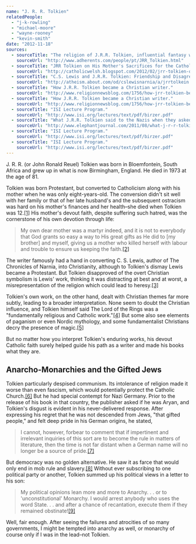 ```yaml
---
name: "J. R. R. Tolkien"
relatedPeople:
  - "j-k-rowling"
  - "michael-moore"
  - "wayne-rooney"
  - "kevin-smith"
date: "2012-11-18"
sources:
  - sourceTitle: "The religion of J.R.R. Tolkien, influential fantasy writer."
    sourceUrl: "http://www.adherents.com/people/pt/JRR_Tolkien.html"
  - sourceTitle: "JRR Tolkien on His Mother's Sacrifices for the Catholic Faith."
    sourceUrl: "http://catholicwelsh.blogspot.com/2012/02/jrr-tolkien-on-his-mothers-sacrifices.html"
  - sourceTitle: "C.S. Lewis and J.R.R. Tolkien: Friendship and Disagreements Over Christian Theology."
    sourceUrl: "http://atheism.about.com/od/cslewisnarnia/a/jrrtolkein.htm"
  - sourceTitle: "How J.R.R. Tolkien became a Christian writer."
    sourceUrl: "http://www.religionnewsblog.com/1756/how-jrr-tolkien-became-a-christian-writer"
  - sourceTitle: "How J.R.R. Tolkien became a Christian writer."
    sourceUrl: "http://www.religionnewsblog.com/1756/how-jrr-tolkien-became-a-christian-writer"
  - sourceTitle: "ISI Lecture Program."
    sourceUrl: "http://www.isi.org/lectures/text/pdf/birzer.pdf"
  - sourceTitle: "What J.R.R. Tolkien said to the Nazis when they asked if he was Jewish."
    sourceUrl: "http://www.elephantjournal.com/2011/08/what-j-r-r-tolkien-said-to-the-nazis-when-they-asked-if-he-was-jewish/"
  - sourceTitle: "ISI Lecture Program."
    sourceUrl: "http://www.isi.org/lectures/text/pdf/birzer.pdf"
  - sourceTitle: "ISI Lecture Program."
    sourceUrl: "http://www.isi.org/lectures/text/pdf/birzer.pdf"
---
```


J. R. R. (or John Ronald Reuel) Tolkien was born in Bloemfontein, South Africa and grew up in what is now Birmingham, England. He died in 1973 at the age of 81.

Tolkien was born Protestant, but converted to Catholicism along with his mother when he was only eight-years-old. The conversion didn't sit well with her family or that of her late husband's and the subsequent ostracism was hard on his mother's finances and her health–she died when Tolkien was 12.<a class="source-citation" href="http://www.adherents.com/people/pt/JRR_Tolkien.html" title="The religion of J.R.R. Tolkien, influential fantasy writer.">[1]</a> His mother's devout faith, despite suffering such hatred, was the cornerstone of his own devotion through life:

>My own dear mother was a martyr indeed, and it is not to everybody that God grants so easy a way to His great gifts as He did to [my brother] and myself, giving us a mother who killed herself with labour and trouble to ensure us keeping the faith.<a class="source-citation" href="http://catholicwelsh.blogspot.com/2012/02/jrr-tolkien-on-his-mothers-sacrifices.html" title="JRR Tolkien on His Mother&apos;s Sacrifices for the Catholic Faith.">[2]</a>

The writer famously had a hand in converting C. S. Lewis, author of The Chronicles of Narnia, into Christianity, although to Tolkien's dismay Lewis became a Protestant. But Tolkien disapproved of the overt Christian symbolism is Lewis' work, thinking it was distracting at best and at worst, a misrepresentation of the religion which could lead to heresy.<a class="source-citation" href="http://atheism.about.com/od/cslewisnarnia/a/jrrtolkein.htm" title="C.S. Lewis and J.R.R. Tolkien: Friendship and Disagreements Over Christian Theology.">[3]</a>

Tolkien's own work, on the other hand, dealt with Christian themes far more subtly, leading to a broader interpretation. None seem to doubt the Christian influence, and Tolkien himself said The Lord of the Rings was a "fundamentally religious and Catholic work."<a class="source-citation" href="http://www.religionnewsblog.com/1756/how-jrr-tolkien-became-a-christian-writer" title="How J.R.R. Tolkien became a Christian writer.">[4]</a> But some also see elements of paganism or even Nordic mythology, and some fundamentalist Christians decry the presence of magic.<a class="source-citation" href="http://www.religionnewsblog.com/1756/how-jrr-tolkien-became-a-christian-writer" title="How J.R.R. Tolkien became a Christian writer.">[5]</a>

But no matter how you interpret Tolkien's enduring works, his devout Catholic faith surely helped guide his path as a writer and made his books what they are.


## Anarcho-Monarchies and the Gifted Jews

Tolkien particularly despised communism. Its intolerance of religion made it worse than even fascism, which would potentially protect the Catholic Church.<a class="source-citation" href="http://www.isi.org/lectures/text/pdf/birzer.pdf" title="ISI Lecture Program.">[6]</a> But he had special contempt for Nazi Germany. Prior to the release of his book in that country, the publisher asked if he was Aryan, and Tolkien's disgust is evident in his never-delivered response. After expressing his regret that he was not descended from Jews, "that gifted people," and felt deep pride in his German origins, he stated,

>I cannot, however, forbear to comment that if impertinent and irrelevant inquiries of this sort are to become the rule in matters of literature, then the time is not far distant when a German name will no longer be a source of pride.<a class="source-citation" href="http://www.elephantjournal.com/2011/08/what-j-r-r-tolkien-said-to-the-nazis-when-they-asked-if-he-was-jewish/" title="What J.R.R. Tolkien said to the Nazis when they asked if he was Jewish.">[7]</a>

But democracy was no golden alternative. He saw it as farce that would only end in mob rule and slavery.<a class="source-citation" href="http://www.isi.org/lectures/text/pdf/birzer.pdf" title="ISI Lecture Program.">[8]</a> Without ever subscribing to one political party or another, Tolkien summed up his political views in a letter to his son:

>My political opinions lean more and more to Anarchy. . . or to 'unconstitutional' Monarchy. I would arrest anybody who uses the word State. . . and after a chance of recantation, execute them if they remained obstinate!<a class="source-citation" href="http://www.isi.org/lectures/text/pdf/birzer.pdf" title="ISI Lecture Program.">[9]</a>

Well, fair enough. After seeing the failures and atrocities of so many governments, I might be tempted into anarchy as well, or monarchy of course only if I was in the lead–not Tolkien.